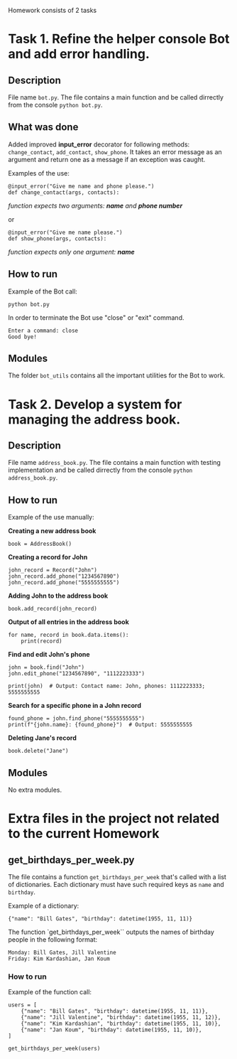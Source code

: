 Homework consists of 2 tasks

# Task 1. Refine the helper console Bot and add error handling.

## Description

File name `bot.py`. The file contains a main function and be called dirrectly from the console `python bot.py`.

## What was done

Added improved **input_error** decorator for following methods: `change_contact`, `add_contact`, `show_phone`. It takes an error message as an argument and return one as a message if an exception was caught.

Examples of the use:

```
@input_error("Give me name and phone please.")
def change_contact(args, contacts):
```

_function expects two arguments: **name** and **phone number**_

or

```
@input_error("Give me name please.")
def show_phone(args, contacts):
```

_function expects only one argument: **name**_

## How to run

Example of the Bot call:

```
python bot.py
```

In order to terminate the Bot use "close" or "exit" command.

```
Enter a command: close
Good bye!
```

## Modules

The folder `bot_utils` contains all the important utilities for the Bot to work.

# Task 2. Develop a system for managing the address book.

## Description

File name `address_book.py`. The file contains a main function with testing implementation and be called dirrectly from the console `python address_book.py`.

## How to run

Example of the use manually:

**Creating a new address book**

```
book = AddressBook()
```

**Creating a record for John**

```
john_record = Record("John")
john_record.add_phone("1234567890")
john_record.add_phone("5555555555")
```

**Adding John to the address book**

```
book.add_record(john_record)
```

**Output of all entries in the address book**

```
for name, record in book.data.items():
    print(record)
```

**Find and edit John's phone**

```
john = book.find("John")
john.edit_phone("1234567890", "1112223333")

print(john)  # Output: Contact name: John, phones: 1112223333; 5555555555
```

**Search for a specific phone in a John record**

```
found_phone = john.find_phone("5555555555")
print(f"{john.name}: {found_phone}")  # Output: 5555555555
```

**Deleting Jane's record**

```
book.delete("Jane")
```

## Modules

No extra modules.

# Extra files in the project not related to the current Homework

## get_birthdays_per_week.py

The file contains a function `get_birthdays_per_week` that's called with a list of dictionaries. Each dictionary must have such required keys as `name` and `birthday`.

Example of a dictionary:

```
{"name": "Bill Gates", "birthday": datetime(1955, 11, 11)}
```

The function `get_birthdays_per_week`` outputs the names of birthday people in the following format:

```
Monday: Bill Gates, Jill Valentine
Friday: Kim Kardashian, Jan Koum
```

### How to run

Example of the function call:

```
users = [
    {"name": "Bill Gates", "birthday": datetime(1955, 11, 11)},
    {"name": "Jill Valentine", "birthday": datetime(1955, 11, 12)},
    {"name": "Kim Kardashian", "birthday": datetime(1955, 11, 10)},
    {"name": "Jan Koum", "birthday": datetime(1955, 11, 10)},
]

get_birthdays_per_week(users)

```
